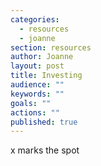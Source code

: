 ```yaml
---
categories: 
  - resources
  - joanne
section: resources
author: Joanne
layout: post
title: Investing
audience: ""
keywords: ""
goals: ""
actions: ""
published: true
---
```


x marks the spot